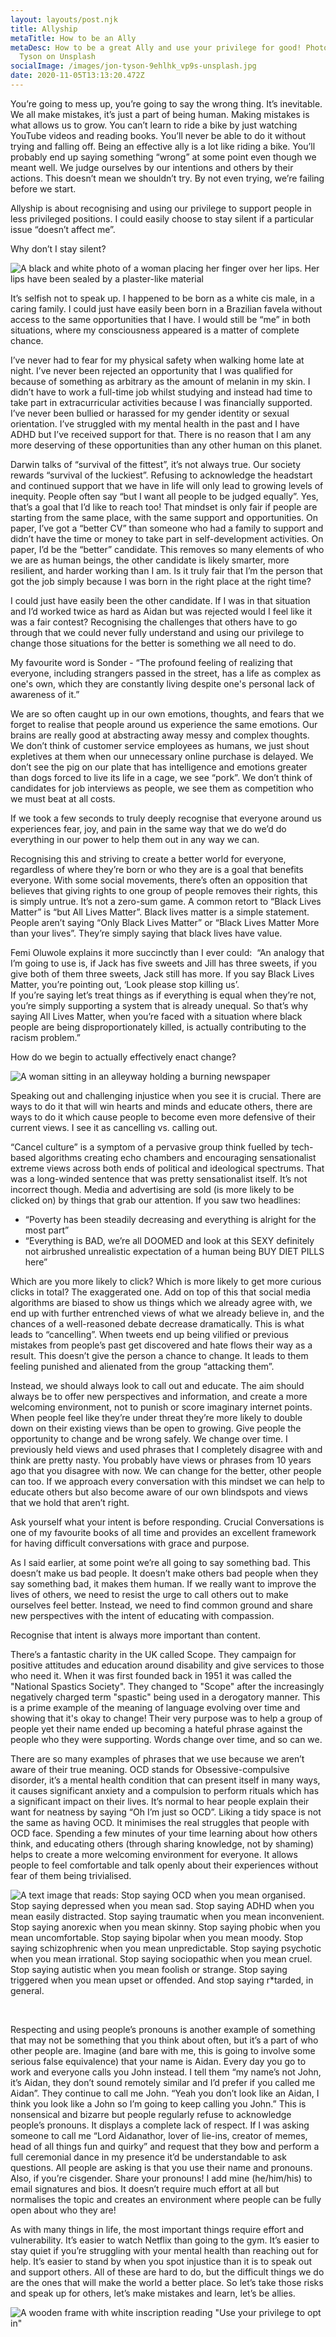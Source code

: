 ```yaml
---
layout: layouts/post.njk
title: Allyship
metaTitle: How to be an Ally
metaDesc: How to be a great Ally and use your privilege for good! Photo by Jon
  Tyson on Unsplash
socialImage: /images/jon-tyson-9ehlhk_vp9s-unsplash.jpg
date: 2020-11-05T13:13:20.472Z
---
```

<!--StartFragment-->

You’re going to mess up, you’re going to say the wrong thing. It’s inevitable. We all make mistakes, it’s just a part of being human. Making mistakes is what allows us to grow. You can’t learn to ride a bike by just watching YouTube videos and reading books. You’ll never be able to do it without trying and falling off. Being an effective ally is a lot like riding a bike. You’ll probably end up saying something “wrong” at some point even though we meant well. We judge ourselves by our intentions and others by their actions. This doesn’t mean we shouldn’t try. By not even trying, we’re failing before we start. 

Allyship is about recognising and using our privilege to support people in less privileged positions. I could easily choose to stay silent if a particular issue “doesn’t affect me”. 

Why don’t I stay silent? 

![A black and white photo of a woman placing her finger over her lips. Her lips have been sealed by a plaster-like material](/images/pexels-kat-jayne-568025.jpg "Photo by Kat Jayne from Pexels")



It’s selfish not to speak up. I happened to be born as a white cis male, in a caring family. I could just have easily been born in a Brazilian favela without access to the same opportunities that I have. I would still be “me” in both situations, where my consciousness appeared is a matter of complete chance. 

I’ve never had to fear for my physical safety when walking home late at night. I’ve never been rejected an opportunity that I was qualified for because of something as arbitrary as the amount of melanin in my skin. I didn’t have to work a full-time job whilst studying and instead had time to take part in extracurricular activities because I was financially supported. I’ve never been bullied or harassed for my gender identity or sexual orientation. I’ve struggled with my mental health in the past and I have ADHD but I’ve received support for that. There is no reason that I am any more deserving of these opportunities than any other human on this planet. 

Darwin talks of “survival of the fittest”, it’s not always true. Our society rewards “survival of the luckiest”. Refusing to acknowledge the headstart and continued support that we have in life will only lead to growing levels of inequity. People often say “but I want all people to be judged equally”. Yes, that’s a goal that I’d like to reach too! That mindset is only fair if people are starting from the same place, with the same support and opportunities. On paper, I’ve got a “better CV” than someone who had a family to support and didn’t have the time or money to take part in self-development activities. On paper, I’d be the “better” candidate. This removes so many elements of who we are as human beings, the other candidate is likely smarter, more resilient, and harder working than I am. Is it truly fair that I’m the person that got the job simply because I was born in the right place at the right time? 

I could just have easily been the other candidate. If I was in that situation and I’d worked twice as hard as Aidan but was rejected would I feel like it was a fair contest? Recognising the challenges that others have to go through that we could never fully understand and using our privilege to change those situations for the better is something we all need to do. 

My favourite word is Sonder - “The profound feeling of realizing that everyone, including strangers passed in the street, has a life as complex as one's own, which they are constantly living despite one's personal lack of awareness of it.” 

We are so often caught up in our own emotions, thoughts, and fears that we forget to realise that people around us experience the same emotions. Our brains are really good at abstracting away messy and complex thoughts. We don’t think of customer service employees as humans, we just shout expletives at them when our unnecessary online purchase is delayed. We don’t see the pig on our plate that has intelligence and emotions greater than dogs forced to live its life in a cage, we see “pork”. We don’t think of candidates for job interviews as people, we see them as competition who we must beat at all costs. 

If we took a few seconds to truly deeply recognise that everyone around us experiences fear, joy, and pain in the same way that we do we’d do everything in our power to help them out in any way we can.

Recognising this and striving to create a better world for everyone, regardless of where they’re born or who they are is a goal that benefits everyone. With some social movements, there’s often an opposition that believes that giving rights to one group of people removes their rights, this is simply untrue. It’s not a zero-sum game. A common retort to “Black Lives Matter” is “but All Lives Matter”. Black lives matter is a simple statement. People aren’t saying “Only Black Lives Matter” or “Black Lives Matter More than your lives”. They’re simply saying that black lives have value.

Femi Oluwole explains it more succinctly than I ever could:  “An analogy that I’m going to use is, if Jack has five sweets and Jill has three sweets, if you give both of them three sweets, Jack still has more. If you say Black Lives Matter, you’re pointing out, ‘Look please stop killing us’.\
If you’re saying let’s treat things as if everything is equal when they’re not, you’re simply supporting a system that is already unequal. So that’s why saying All Lives Matter, when you’re faced with a situation where black people are being disproportionately killed, is actually contributing to the racism problem.”

How do we begin to actually effectively enact change?

![A woman sitting in an alleyway holding a burning newspaper  ](/images/pexels-produtora-midtrack-3422053.jpg "Photo by Produtora Midtrack from Pexels")

Speaking out and challenging injustice when you see it is crucial. There are ways to do it that will win hearts and minds and educate others, there are ways to do it which cause people to become even more defensive of their current views. I see it as cancelling vs. calling out.

“Cancel culture” is a symptom of a pervasive group think fuelled by tech-based algorithms creating echo chambers and encouraging sensationalist extreme views across both ends of political and ideological spectrums. That was a long-winded sentence that was pretty sensationalist itself. It’s not incorrect though. Media and advertising are sold (is more likely to be clicked on) by things that grab our attention. If you saw two headlines:

* “Poverty has been steadily decreasing and everything is alright for the most part” 
* “Everything is BAD, we’re all DOOMED and look at this SEXY definitely not airbrushed unrealistic expectation of a human being BUY DIET PILLS here”

Which are you more likely to click? Which is more likely to get more curious clicks in total? The exaggerated one. Add on top of this that social media algorithms are biased to show us things which we already agree with, we end up with further entrenched views of what we already believe in, and the chances of a well-reasoned debate decrease dramatically. This is what leads to “cancelling”. When tweets end up being vilified or previous mistakes from people’s past get discovered and hate flows their way as a result. This doesn’t give the person a chance to change. It leads to them feeling punished and alienated from the group “attacking them”.

Instead, we should always look to call out and educate. The aim should always be to offer new perspectives and information, and create a more welcoming environment, not to punish or score imaginary internet points. When people feel like they’re under threat they’re more likely to double down on their existing views than be open to growing. Give people the opportunity to change and be wrong safely. We change over time. I previously held views and used phrases that I completely disagree with and think are pretty nasty. You probably have views or phrases from 10 years ago that you disagree with now. We can change for the better, other people can too. If we approach every conversation with this mindset we can help to educate others but also become aware of our own blindspots and views that we hold that aren’t right.

Ask yourself what your intent is before responding. Crucial Conversations is one of my favourite books of all time and provides an excellent framework for having difficult conversations with grace and purpose. 

As I said earlier, at some point we’re all going to say something bad. This doesn’t make us bad people. It doesn’t make others bad people when they say something bad, it makes them human. If we really want to improve the lives of others, we need to resist the urge to call others out to make ourselves feel better. Instead, we need to find common ground and share new perspectives with the intent of educating with compassion. 

Recognise that intent is always more important than content.

There’s a fantastic charity in the UK called Scope. They campaign for positive attitudes and education around disability and give services to those who need it. When it was first founded back in 1951 it was called the "National Spastics Society". They changed to "Scope" after the increasingly negatively charged term "spastic" being used in a derogatory manner. This is a prime example of the meaning of language evolving over time and showing that it's okay to change! Their very purpose was to help a group of people yet their name ended up becoming a hateful phrase against the people who they were supporting. Words change over time, and so can we.

There are so many examples of phrases that we use because we aren’t aware of their true meaning. OCD stands for Obsessive-compulsive disorder, it’s a mental health condition that can present itself in many ways, it causes significant anxiety and a compulsion to perform rituals which has a significant impact on their lives. It’s normal to hear people explain their want for neatness by saying “Oh I’m just so OCD”. Liking a tidy space is not the same as having OCD. It minimises the real struggles that people with OCD face. Spending a few minutes of your time learning about how others think, and educating others (through sharing knowledge, not by shaming) helps to create a more welcoming environment for everyone. It allows people to feel comfortable and talk openly about their experiences without fear of them being trivialised.

![A text image that reads: Stop saying OCD when you mean organised. Stop saying depressed when you mean sad. Stop saying ADHD when you mean easily distracted. Stop saying traumatic when you mean inconvenient. Stop saying anorexic when you mean skinny. Stop saying phobic when you mean uncomfortable. Stop saying bipolar when you mean moody. Stop saying schizophrenic when you mean unpredictable. Stop saying psychotic when you mean irrational. Stop saying sociopathic when you mean cruel. Stop saying autistic when you mean foolish or strange. Stop saying triggered when you mean upset or offended.  And stop saying r*tarded, in general.](/images/123023251_353032522693126_6924162784832545881_n.jpg " photo by @iwritefeminism on Instagram")

 

Respecting and using people’s pronouns is another example of something that may not be something that you think about often, but it’s a part of who other people are. Imagine (and bare with me, this is going to involve some serious false equivalence) that your name is Aidan. Every day you go to work and everyone calls you John instead. I tell them “my name’s not John, it’s Aidan, they don’t sound remotely similar and I’d prefer if you called me Aidan”. They continue to call me John. “Yeah you don’t look like an Aidan, I think you look like a John so I’m going to keep calling you John.” This is nonsensical and bizarre but people regularly refuse to acknowledge people’s pronouns. It displays a complete lack of respect. If I was asking someone to call me “Lord Aidanathor, lover of lie-ins, creator of memes, head of all things fun and quirky” and request that they bow and perform a full ceremonial dance in my presence it’d be understandable to ask questions. All people are asking is that you use their name and pronouns. Also, if you’re cisgender. Share your pronouns! I add mine (he/him/his) to email signatures and bios. It doesn’t require much effort at all but normalises the topic and creates an environment where people can be fully open about who they are!

As with many things in life, the most important things require effort and vulnerability. It’s easier to watch Netflix than going to the gym. It’s easier to stay quiet if you’re struggling with your mental health than reaching out for help. It’s easier to stand by when you spot injustice than it is to speak out and support others. All of these are hard to do, but the difficult things we do are the ones that will make the world a better place. So let’s take those risks and speak up for others, let’s make mistakes and learn, let’s be allies.



![A wooden frame with white inscription reading "Use your privilege to opt in"](/images/pexels-brett-sayles-4734936.jpg "Photo by Brett Sayles from Pexels")

<!--EndFragment-->